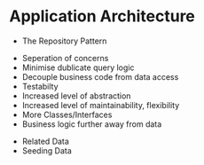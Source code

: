 # Application Architecture
* The Repository Pattern
- Seperation of concerns
- Minimise dublicate query logic
- Decouple business code from data access
- Testabilty
- Increased level of abstraction
- Increased level of maintainability, flexibility
- More Classes/Interfaces
- Business logic further away from data
* Related Data
* Seeding Data
